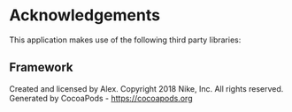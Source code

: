 # Acknowledgements
This application makes use of the following third party libraries:

## Framework

Created and licensed by Alex. Copyright 2018 Nike, Inc. All rights reserved.
Generated by CocoaPods - https://cocoapods.org
